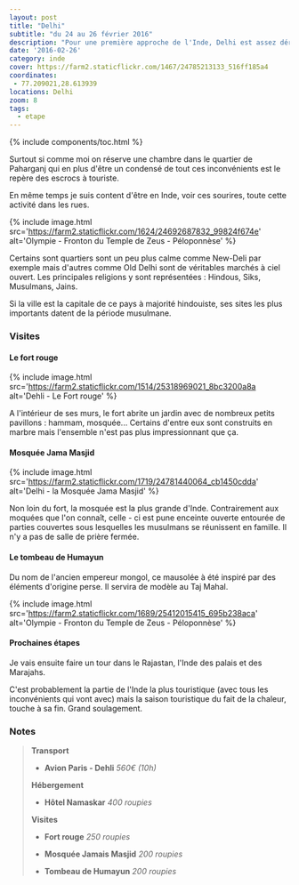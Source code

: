 ```yaml
---
layout: post
title: "Delhi"
subtitle: "du 24 au 26 février 2016"
description: "Pour une première approche de l'Inde, Delhi est assez déroutante : un monde fou, une circulation infernale, des coups de klaxons incessants, la pollution, les odeurs..."
date: '2016-02-26'
category: inde
cover: https://farm2.staticflickr.com/1467/24785213133_516ff185a4
coordinates:
 - 77.209021,28.613939
locations: Delhi
zoom: 8
tags:
  - etape
---
```


{% include components/toc.html %}


Surtout si comme moi on réserve une chambre dans le quartier de Paharganj qui en plus d'être un condensé de tout ces inconvénients est le repère des escrocs à touriste.

En même temps je suis content d'être en Inde, voir ces sourires, toute cette activité dans les rues.

{% include image.html
  src='https://farm2.staticflickr.com/1624/24692687832_99824f674e'
  alt='Olympie - Fronton du Temple de Zeus - Péloponnèse'
%}

Certains sont quartiers sont un peu plus calme comme New-Deli par exemple mais d'autres comme Old Delhi sont de véritables marchés à ciel ouvert. Les principales religions y sont représentées : Hindous, Siks, Musulmans, Jains.

Si la ville est la capitale de ce pays à majorité hindouiste, ses sites les plus importants datent de la période musulmane.


### Visites

#### Le fort rouge

{% include image.html
  src='https://farm2.staticflickr.com/1514/25318969021_8bc3200a8a
  alt='Dehli - Le Fort rouge'
%}

A l'intérieur de ses murs, le fort abrite un jardin avec de nombreux petits pavillons : hammam, mosquée... Certains d'entre eux sont construits en marbre mais l'ensemble n'est pas plus impressionnant  que ça.

#### Mosquée Jama Masjid

{% include image.html
  src='https://farm2.staticflickr.com/1719/24781440064_cb1450cdda'
  alt='Delhi - la Mosquée Jama Masjid'
%}

Non loin du fort, la mosquée est la plus grande d'Inde. Contrairement aux moquées que l'on connaît, celle - ci est pune enceinte ouverte entourée de parties couvertes sous lesquelles les musulmans se réunissent en famille. Il n'y a pas de salle de prière fermée.

#### Le tombeau de Humayun 

Du nom de l'ancien  empereur mongol,  ce mausolée à été inspiré par des éléments d'origine perse. Il servira de modèle au Taj Mahal.

{% include image.html
  src='https://farm2.staticflickr.com/1689/25412015415_695b238aca'
  alt='Olympie - Fronton du Temple de Zeus - Péloponnèse'
%}

#### Prochaines étapes 

Je vais ensuite faire un tour dans le Rajastan, l'Inde des palais et des Marajahs.

C'est probablement la partie de l'Inde la plus touristique  (avec tous les inconvénients qui vont avec) mais la saison touristique du fait de la chaleur, touche à sa fin. Grand soulagement.

### Notes

>**Transport**
>
>- **Avion Paris - Dehli** *560€ (10h)*
>
>**Hébergement**
>
>- **Hôtel Namaskar** *400 roupies*
>
>**Visites**
>
>- **Fort rouge** *250 roupies*
>
>- **Mosquée Jamais Masjid** *200 roupies*
>
>- **Tombeau de Humayun** *200 roupies*
